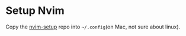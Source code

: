 # Setup Nvim

Copy the [nvim-setup](https://github.com/Coder-RG/nvim-setup) repo into `~/.config`(on Mac, not sure about linux).
